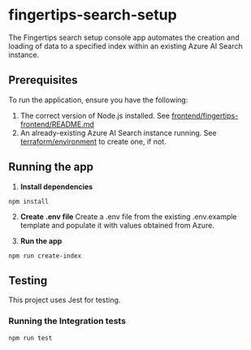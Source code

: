 # fingertips-search-setup

The Fingertips search setup console app automates the creation and loading of data to a specified index within an existing Azure AI Search instance.

## Prerequisites

To run the application, ensure you have the following:

1. The correct version of Node.js installed. See [frontend/fingertips-frontend/README.md](../frontend/fingertips-frontend/README.md)
2. An already-existing Azure AI Search instance running. See [terraform/environment](../terraform/environment/) to create one, if not.

## Running the app

1. **Install dependencies**

```
npm install
```

2. **Create .env file**
   Create a .env file from the existing .env.example template and populate it with values obtained from Azure.

3. **Run the app**

```
npm run create-index
```

## Testing

This project uses Jest for testing.

### Running the Integration tests

```bash
npm run test
```
